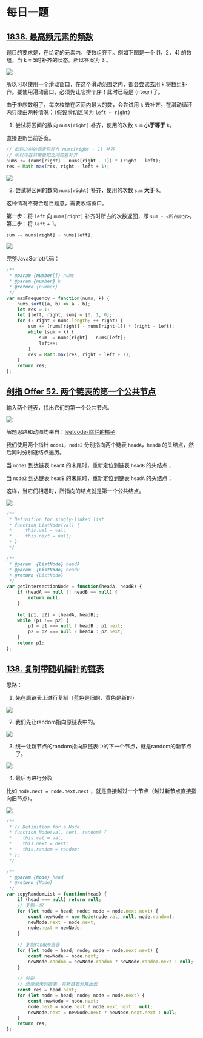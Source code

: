 # 每日一题

## [1838. 最高频元素的频数](https://leetcode-cn.com/problems/frequency-of-the-most-frequent-element/)

题目的要求是，在给定的元素内，使数组齐平。例如下图是一个 [1，2，4] 的数组，当 k = 5时补齐的状态。所以答案为 3 。

![](./image/2021-07-19-15-54-38.png)

所以可以使用一个滑动窗口，在这个滑动范围之内，都会尝试去用 `k` 将数组补齐。要使用滑动窗口，必须先让它排个序！此时已经是 (`nlogn`)了。

由于排序数组了，每次枚举在区间内最大的数，会尝试用 `k` 去补齐。在滑动循环内只能由两种情况：（假设滑动区间为 `left ~ right`）

1. 尝试将区间的数向 `nums[right]` 补齐，使用的次数 `sum` **小于等于** `k`。

直接更新当前答案。

```js
// 此刻之前的元素已经与 nums[right - 1] 补齐
// 所以现在只需要把之间的差补齐
nums += (nums[right] - nums[right - 1]) * (right - left);
res = Math.max(res, right - left + 1);
```

![](./image/2021-07-19-15-54-01.png)

2. 尝试将区间的数向 `nums[right]` 补齐，使用的次数 `sum` **大于** `k`。

这种情况不符合题目题意，需要收缩窗口。

第一步：将 `left` 向 `nums[right]` 补齐时所占的次数返回，即 `sum - <所占部分>`。第二步：将 `left` + 1。

```js
sum -= nums[right] - nums[left];
```

![](./image/2021-07-19-15-52-51.png)

完整JavaScript代码：

```js
/**
 * @param {number[]} nums
 * @param {number} k
 * @return {number}
 */
var maxFrequency = function(nums, k) {
    nums.sort((a, b) => a - b);
    let res = 1;
    let [left, right, sum] = [0, 1, 0];
    for (; right < nums.length; ++ right) {
        sum += (nums[right] - nums[right-1]) * (right - left);
        while (sum > k) {
            sum -= nums[right] - nums[left];
            left++;
        }
        res = Math.max(res, right - left + 1);
    }
    return res;
};
```

## [剑指 Offer 52. 两个链表的第一个公共节点](https://leetcode-cn.com/problems/liang-ge-lian-biao-de-di-yi-ge-gong-gong-jie-dian-lcof/)

输入两个链表，找出它们的第一个公共节点。

![](./image/2021-07-21-18-19-07.png)

解题思路和动图均来自：[leetcode-腐烂的橘子](https://leetcode-cn.com/u/z1m/)

我们使用两个指针 `node1`，`node2` 分别指向两个链表 `headA`，`headB` 的头结点，然后同时分别逐结点遍历。

当 `node1` 到达链表 `headA` 的末尾时，重新定位到链表 `headB` 的头结点；

当 `node2` 到达链表 `headB` 的末尾时，重新定位到链表 `headA` 的头结点；

这样，当它们相遇时，所指向的结点就是第一个公共结点。

![](./image/GIF-2021-7-21-18-24-17.gif)

```js
/**
 * Definition for singly-linked list.
 * function ListNode(val) {
 *     this.val = val;
 *     this.next = null;
 * }
 */

/**
 * @param  {ListNode} headA
 * @param  {ListNode} headB
 * @return {ListNode}
 */
var getIntersectionNode = function(headA, headB) {
    if (headA == null || headB == null) {
        return null;
    }
    
    let [p1, p2] = [headA, headB];
    while (p1 !== p2) {
        p1 = p1 === null ? headB : p1.next;
        p2 = p2 === null ? headA : p2.next;
    }
    return p1;
};
```

## [138. 复制带随机指针的链表](https://leetcode-cn.com/problems/copy-list-with-random-pointer/)

思路：

1. 先在原链表上进行复制（蓝色是旧的，黄色是新的）

![](./image/2021-07-22-13-57-26.png)

2. 我们先让random指向原链表中的。

![](./image/2021-07-22-14-11-38.png)

3. 统一让新节点的random指向原链表中的下一个节点，就是random的新节点了。

![](./image/2021-07-22-14-05-15.png)

4. 最后再进行分裂

比如 `node.next = node.next.next` ，就是直接越过一个节点（越过新节点直接指向旧节点）。

![](./image/2021-07-22-14-09-07.png)

```js
/**
 * // Definition for a Node.
 * function Node(val, next, random) {
 *    this.val = val;
 *    this.next = next;
 *    this.random = random;
 * };
 */

/**
 * @param {Node} head
 * @return {Node}
 */
var copyRandomList = function(head) {
    if (head === null) return null;
    // 复制一份
    for (let node = head; node; node = node.next.next) {
        const newNode = new Node(node.val, null, node.random);
        newNode.next = node.next;
        node.next = newNode;
    }
    
    // 复制random链表
    for (let node = head; node; node = node.next.next) {
        const newNode = node.next;
        newNode.random = newNode.random ? newNode.random.next : null;
    }
    
    // 分裂
    // 还原原来的链表、将新链表分离出去
    const res = head.next;
    for (let node = head; node; node = node.next) {
        const newNode = node.next;
        node.next = node.next ? node.next.next : null;
        newNode.next = newNode.next ? newNode.next.next : null;
    }
    return res;
};
```